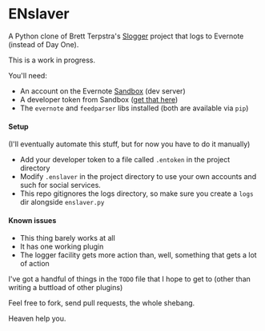 ENslaver
========

A Python clone of Brett Terpstra's [Slogger](https://github.com/ttscoff/Slogger) project that logs to Evernote (instead of Day One).

This is a work in progress.

You'll need:

* An account on the Evernote [Sandbox](https://sandbox.evernote.com) (dev server)
* A developer token from Sandbox ([get that here](https://sandbox.evernote.com/api/DeveloperToken.action))
* The `evernote` and `feedparser` libs installed (both are available via `pip`)

#### Setup

(I'll eventually automate this stuff, but for now you have to do it manually)

* Add your developer token to a file called `.entoken` in the project directory
* Modify `.enslaver` in the project directory to use your own accounts and such for social services.
* This repo gitignores the logs directory, so make sure you create a `logs` dir alongside `enslaver.py`

#### Known issues

* This thing barely works at all
* It has one working plugin
* The logger facility gets more action than, well, something that gets a lot of action

I've got a handful of things in the `TODO` file that I hope to get to (other than writing a buttload of other plugins)

Feel free to fork, send pull requests, the whole shebang. 

Heaven help you.
